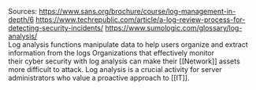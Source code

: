 Sources:
https://www.sans.org/brochure/course/log-management-in-depth/6
https://www.techrepublic.com/article/a-log-review-process-for-detecting-security-incidents/
https://www.sumologic.com/glossary/log-analysis/
\
Log analysis functions manipulate data to help users organize and extract information from the logs Organizations that effectively monitor their cyber security with log analysis can make their [[Network]] assets more difficult to attack. Log analysis is a crucial activity for server administrators who value a proactive approach to [[IT]].
